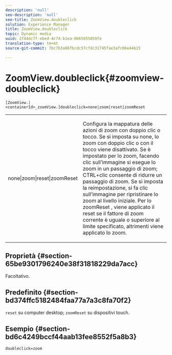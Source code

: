 ```yaml
---
description: 'null'
seo-description: 'null'
seo-title: ZoomView.doubleclick
solution: Experience Manager
title: ZoomView.doubleclick
topic: Dynamic media
uuid: 2f44dc7f-ebed-4c74-b1ea-0b65655059fe
translation-type: tm+mt
source-git-commit: 7bc7b3a86fbcdc57cfdc31745fae3afc06e44b15

---
```



# ZoomView.doubleclick{#zoomview-doubleclick}

`[ZoomView.|<containerId>_zoomView.]doubleclick=none|zoom|reset|zoomReset`

<table id="table_E314540D347D47699C04EB80D20C0721"> 
 <tbody> 
  <tr> 
   <td colname="col1"> <p> <span class="codeph"> none|zoom|reset|zoomReset </span> </p> </td> 
   <td colname="col2"> <p> Configura la mappatura delle azioni di zoom con doppio clic o tocco. Se si imposta su <span class="codeph"> none, lo zoom con doppio clic o con il tocco </span> viene disattivato. Se è impostato per <span class="codeph"> lo zoom, facendo </span> clic sull’immagine si esegue lo zoom in un passaggio di zoom; CTRL+clic consente di ridurre un passaggio di zoom. Se si imposta la <span class="codeph"> reimpostazione, </span> si fa clic sull’immagine per ripristinare lo zoom al livello iniziale. Per <span class="codeph"> lo zoomReset </span>, viene applicato il reset se il fattore di zoom corrente è uguale o superiore al limite specificato, altrimenti viene applicato lo zoom. </p> </td> 
  </tr> 
 </tbody> 
</table>

## Proprietà {#section-65be9301796240e38f31818229da7acc}

Facoltativo.

## Predefinito {#section-bd374ffc5182484faa77a7a3c8fa70f2}

`reset` su computer desktop; `zoomReset` su dispositivi touch.

## Esempio {#section-bd6c4249bccf44aab13fee8552f5a8b3}

`doubleclick=zoom`

